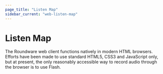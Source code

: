 ```yaml
---
page_title: "Listen Map"
sidebar_current: "web-listen-map"
---
```


# Listen Map

The Roundware web client functions natively in modern HTML browsers.  Efforts have been made to
use standard HTML5, CSS3 and JavaScript only, but at present, the only reasonably accessible way
to record audio through the browser is to use Flash.
